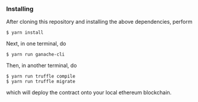### Installing

After cloning this repository and installing the above dependencies, perform

```
$ yarn install
```

Next, in one terminal, do

```
$ yarn run ganache-cli
```

Then, in another terminal, do

```
$ yarn run truffle compile
$ yarn run truffle migrate
```

which will deploy the contract onto your local ethereum blockchain.